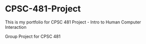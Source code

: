 # CPSC-481-Project
This is my portfolio for CPSC 481 Project - Intro to Human Computer Interaction 

Group Project for CPSC 481
